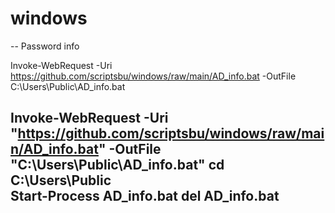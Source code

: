# windows

--
Password info

Invoke-WebRequest -Uri https://github.com/scriptsbu/windows/raw/main/AD_info.bat -OutFile C:\Users\Public\AD_info.bat

Invoke-WebRequest -Uri "https://github.com/scriptsbu/windows/raw/main/AD_info.bat" -OutFile "C:\Users\Public\AD_info.bat"
cd C:\Users\Public\
Start-Process AD_info.bat
del AD_info.bat
--
